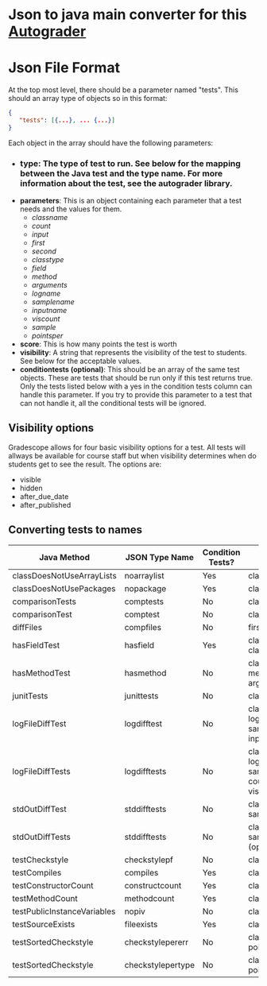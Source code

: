 # Json to java main converter for this [Autograder](https://github.com/bralax/gradescope_autograder)


# Json File Format

At the top most level, there should be a parameter named "tests". This should an array type of objects so in this format:

```json
{
   "tests": [{...}, ... {...}]
}
```
   
Each object in the array should have the following parameters:
   - ### type: The type of test to run. See below for the mapping between the Java test and the type name. For more information about the test, see the autograder library.
   - **parameters**: This is an object containing each parameter that a test needs and the values for them.
     - *classname*
     - *count*
     - *input*
     - *first*
     - *second*
     - *classtype*
     - *field*
     - *method*
     - *arguments*
     - *logname*
     - *samplename*
     - *inputname*
     - *viscount*
     - *sample*
     - *pointsper*
   - **score**: This is how many points the test is worth
   - **visibility**: A string that represents the visibility of the test to students. See below for the acceptable values.
   - **conditiontests (optional)**: This should be an array of the same test objects. These are tests that should be run only if this test returns true. Only the tests listed below with a yes in the condition tests column can handle this parameter. If you try to provide this parameter to a test that can not handle it, all the conditional tests will be ignored.


## Visibility options

Gradescope allows for four basic visibility options for a test. All tests will allways be available for course staff but when visibility determines when do students get to see the result. The options are:
   - visible
   - hidden
   - after_due_date
   - after_published 

## Converting tests to names
| Java Method                 | JSON Type Name    | Condition Tests? | Potential Parameters                                          |
|-----------------------------|-------------------| ---------------- | ------------------------------------------------------------- |
| classDoesNotUseArrayLists   | noarraylist       |   Yes            |   classname                                                   |
| classDoesNotUsePackages     | nopackage         |   Yes            |   classname                                                   |
| comparisonTests             | comptests         |   No             |   classname, count                                            |
| comparisonTest              | comptest          |   No             |   classname, input                                            |
| diffFiles                   | compfiles         |   No             |   first, second                                               |
| hasFieldTest                | hasfield          |   Yes            |   classname, classtype, field                                 |  
| hasMethodTest               | hasmethod         |   No             |   classname, method, arguments                                |
| junitTests                  | junittests        |   No             |   classname                                                   |
| logFileDiffTest             | logdifftest       |   No             |   classname, logname, samplename, inputname                   |
| logFileDiffTests            | logdifftests      |   No             |   classname, logname, samplename, count, viscount(optional)   |
| stdOutDiffTest              | stddifftests      |   No             |   classname, count, sample                                    |
| stdOutDiffTests             | stddifftests      |   No             |   classname, count, sample, viscount (optional)               |
| testCheckstyle              | checkstylepf      |   No             |   classname                                                   |
| testCompiles                | compiles          |   Yes            |   classname                                                   |
| testConstructorCount        | constructcount    |   Yes            |   classname, count                                            |
| testMethodCount             | methodcount       |   Yes            |   classname, count                                            |
| testPublicInstanceVariables | nopiv             |   No             |   classname                                                   |
| testSourceExists            | fileexists        |   Yes            |   classname                                                   |
| testSortedCheckstyle        | checkstylepererr  |   No             |   classname, pointsper                                        |
| testSortedCheckstyle        | checkstylepertype |   No             |   classname, pointsper                                        |
